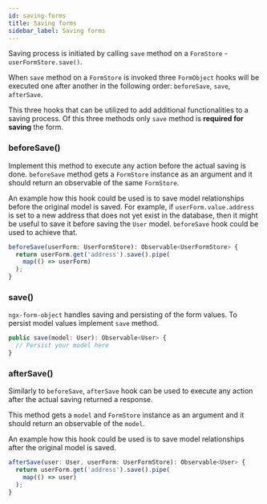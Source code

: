 ```yaml
---
id: saving-forms
title: Saving forms
sidebar_label: Saving forms
---
```


Saving process is initiated by calling `save` method on a `FormStore` - `userFormStore.save()`.

When `save` method on a `FormStore` is invoked three `FormObject` hooks will be executed one after another in the following order: `beforeSave`, `save`, `afterSave`.

This three hooks that can be utilized to add additional functionalities to a saving process. Of this three methods only `save` method is <b>required for saving</b> the form.

### beforeSave()

Implement this method to execute any action before the actual saving is done. `beforeSave` method gets a `FormStore` instance as an argument and it should return an observable of the same `FormStore`.

An example how this hook could  be used is to save model relationships before the original model is saved.
For example, if `userForm.value.address` is set to a new address that does not yet exist in the database, then it might be useful to save it before saving the `User` model. `beforeSave` hook could be used to achieve that.

```ts title="user.form-object.ts"
beforeSave(userForm: UserFormStore): Observable<UserFormStore> {
  return userForm.get('address').save().pipe(
    map(() => userForm)
  );
}
```

### save()

`ngx-form-object` handles saving and persisting of the form values. To persist model values implement `save` method.

```ts title="user.form-object.ts"
public save(model: User): Observable<User> {
  // Persist your model here
}
```

### afterSave()
Similarly to `beforeSave`, `afterSave` hook can be used to execute any action after the actual saving returned a response.

This method gets a `model` and `FormStore` instance as an argument and it should return an observable of the `model`.

An example how this hook could be used is to save model relationships after the original model is saved.

```ts title="user.form-object.ts"
afterSave(user: User, userForm: UserFormStore): Observable<User> {
  return userForm.get('address').save().pipe(
    map(() => user)
  );
}
```
